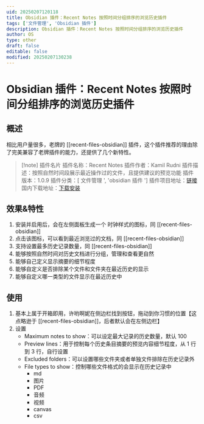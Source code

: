 ```yaml
---
uid: 20250207120118
title: Obsidian 插件：Recent Notes 按照时间分组排序的浏览历史插件
tags: ['文件管理', 'Obsidian 插件']
description: Obsidian 插件：Recent Notes 按照时间分组排序的浏览历史插件
author: OS
type: other
draft: false
editable: false
modified: 20250207130238
---
```


# Obsidian 插件：Recent Notes 按照时间分组排序的浏览历史插件

## 概述

相比用户量很多，老牌的 [[recent-files-obsidian]] 插件，这个插件推荐的理由除了完美兼容了老牌插件的能力，还提供了几个新特性。

> [!note] 插件名片
> 插件名称：Recent Notes
> 插件作者：Kamil Rudni
> 插件描述：按照自然时间段展示最近操作过的文件，且提供建议的预览功能
> 插件版本：1.0.9
> 插件分类：[ 文件管理 ', 'obsidian 插件 ']
> 插件项目地址：[链接](https://github.com/kamil-rudnicki/obsidian-recent-notes)
> 国内下载地址：[下载安装](https://pkmer.cn/products/plugin/pluginMarket/?recent-notes)

## 效果&特性

1. 安装并启用后，会在左侧面板生成一个 时钟样式的图标，同 [[recent-files-obsidian]]
2. 点击该图标，可以看到最近浏览过的文档，同 [[recent-files-obsidian]]
3. 支持设置最多历史记录数量，同 [[recent-files-obsidian]]
4. 能够按照自然时间对历史文档进行分组，管理和查看更自然
5. 能够自己定义显示摘要的细节程度
6. 能够自定义是否排除某个文件和文件夹在最近历史的显示
7. 能够自定义哪一类型的文件显示在最近历史中

## 使用

1. 基本上属于开箱即用，许哟啊妮在侧边栏找到按钮，拖动到你习惯的位置【这点略逊于 [[recent-files-obsidian]]，后者默认会在左侧边栏】
2. 设置
	- Maximum notes to show：可以设定最大记录的历史数量，默认 100
	- Preview lines：用于控制每个历史条目摘要的预览内容细节程度，从 1 行到 3 行，自行设置
	- Excluded folders：可以设置哪些文件夹或者单独文件排除在历史记录外
	- File types to show：控制哪些文件格式的会显示在历史记录中
		- md
		- 图片
		- PDF
		- 音频
		- 视频
		- canvas
		- csv
